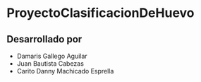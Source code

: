 # ProyectoClasificacionDeHuevo

## Desarrollado por
- Damaris Gallego Aguilar
- Juan Bautista Cabezas
- Carito Danny Machicado Esprella
